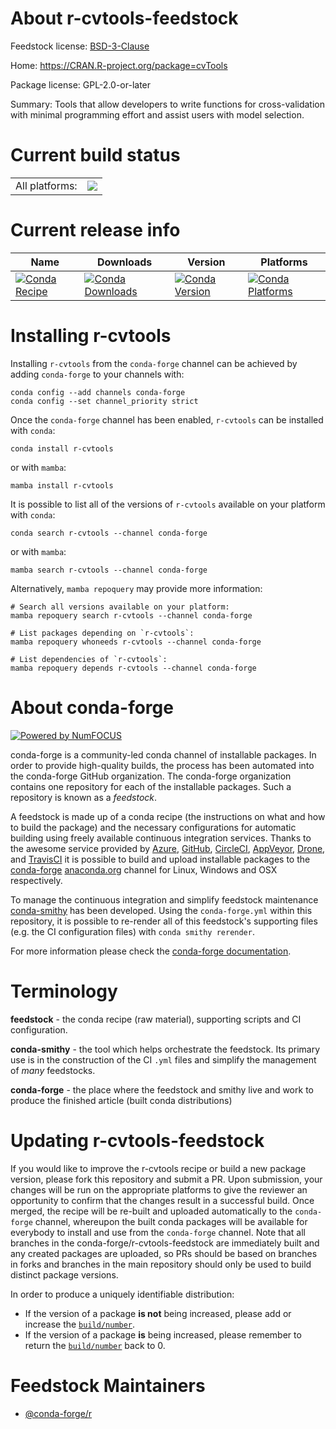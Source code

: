 About r-cvtools-feedstock
=========================

Feedstock license: [BSD-3-Clause](https://github.com/conda-forge/r-cvtools-feedstock/blob/main/LICENSE.txt)

Home: https://CRAN.R-project.org/package=cvTools

Package license: GPL-2.0-or-later

Summary: Tools that allow developers to write functions for cross-validation with minimal programming effort and assist users with model selection.

Current build status
====================


<table><tr><td>All platforms:</td>
    <td>
      <a href="https://dev.azure.com/conda-forge/feedstock-builds/_build/latest?definitionId=1061&branchName=main">
        <img src="https://dev.azure.com/conda-forge/feedstock-builds/_apis/build/status/r-cvtools-feedstock?branchName=main">
      </a>
    </td>
  </tr>
</table>

Current release info
====================

| Name | Downloads | Version | Platforms |
| --- | --- | --- | --- |
| [![Conda Recipe](https://img.shields.io/badge/recipe-r--cvtools-green.svg)](https://anaconda.org/conda-forge/r-cvtools) | [![Conda Downloads](https://img.shields.io/conda/dn/conda-forge/r-cvtools.svg)](https://anaconda.org/conda-forge/r-cvtools) | [![Conda Version](https://img.shields.io/conda/vn/conda-forge/r-cvtools.svg)](https://anaconda.org/conda-forge/r-cvtools) | [![Conda Platforms](https://img.shields.io/conda/pn/conda-forge/r-cvtools.svg)](https://anaconda.org/conda-forge/r-cvtools) |

Installing r-cvtools
====================

Installing `r-cvtools` from the `conda-forge` channel can be achieved by adding `conda-forge` to your channels with:

```
conda config --add channels conda-forge
conda config --set channel_priority strict
```

Once the `conda-forge` channel has been enabled, `r-cvtools` can be installed with `conda`:

```
conda install r-cvtools
```

or with `mamba`:

```
mamba install r-cvtools
```

It is possible to list all of the versions of `r-cvtools` available on your platform with `conda`:

```
conda search r-cvtools --channel conda-forge
```

or with `mamba`:

```
mamba search r-cvtools --channel conda-forge
```

Alternatively, `mamba repoquery` may provide more information:

```
# Search all versions available on your platform:
mamba repoquery search r-cvtools --channel conda-forge

# List packages depending on `r-cvtools`:
mamba repoquery whoneeds r-cvtools --channel conda-forge

# List dependencies of `r-cvtools`:
mamba repoquery depends r-cvtools --channel conda-forge
```


About conda-forge
=================

[![Powered by
NumFOCUS](https://img.shields.io/badge/powered%20by-NumFOCUS-orange.svg?style=flat&colorA=E1523D&colorB=007D8A)](https://numfocus.org)

conda-forge is a community-led conda channel of installable packages.
In order to provide high-quality builds, the process has been automated into the
conda-forge GitHub organization. The conda-forge organization contains one repository
for each of the installable packages. Such a repository is known as a *feedstock*.

A feedstock is made up of a conda recipe (the instructions on what and how to build
the package) and the necessary configurations for automatic building using freely
available continuous integration services. Thanks to the awesome service provided by
[Azure](https://azure.microsoft.com/en-us/services/devops/), [GitHub](https://github.com/),
[CircleCI](https://circleci.com/), [AppVeyor](https://www.appveyor.com/),
[Drone](https://cloud.drone.io/welcome), and [TravisCI](https://travis-ci.com/)
it is possible to build and upload installable packages to the
[conda-forge](https://anaconda.org/conda-forge) [anaconda.org](https://anaconda.org/)
channel for Linux, Windows and OSX respectively.

To manage the continuous integration and simplify feedstock maintenance
[conda-smithy](https://github.com/conda-forge/conda-smithy) has been developed.
Using the ``conda-forge.yml`` within this repository, it is possible to re-render all of
this feedstock's supporting files (e.g. the CI configuration files) with ``conda smithy rerender``.

For more information please check the [conda-forge documentation](https://conda-forge.org/docs/).

Terminology
===========

**feedstock** - the conda recipe (raw material), supporting scripts and CI configuration.

**conda-smithy** - the tool which helps orchestrate the feedstock.
                   Its primary use is in the construction of the CI ``.yml`` files
                   and simplify the management of *many* feedstocks.

**conda-forge** - the place where the feedstock and smithy live and work to
                  produce the finished article (built conda distributions)


Updating r-cvtools-feedstock
============================

If you would like to improve the r-cvtools recipe or build a new
package version, please fork this repository and submit a PR. Upon submission,
your changes will be run on the appropriate platforms to give the reviewer an
opportunity to confirm that the changes result in a successful build. Once
merged, the recipe will be re-built and uploaded automatically to the
`conda-forge` channel, whereupon the built conda packages will be available for
everybody to install and use from the `conda-forge` channel.
Note that all branches in the conda-forge/r-cvtools-feedstock are
immediately built and any created packages are uploaded, so PRs should be based
on branches in forks and branches in the main repository should only be used to
build distinct package versions.

In order to produce a uniquely identifiable distribution:
 * If the version of a package **is not** being increased, please add or increase
   the [``build/number``](https://docs.conda.io/projects/conda-build/en/latest/resources/define-metadata.html#build-number-and-string).
 * If the version of a package **is** being increased, please remember to return
   the [``build/number``](https://docs.conda.io/projects/conda-build/en/latest/resources/define-metadata.html#build-number-and-string)
   back to 0.

Feedstock Maintainers
=====================

* [@conda-forge/r](https://github.com/conda-forge/r/)

